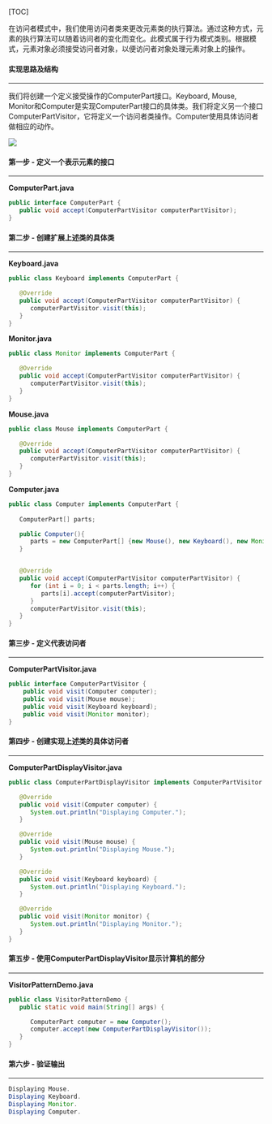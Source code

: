 [TOC]

在访问者模式中，我们使用访问者类来更改元素类的执行算法。通过这种方式，元素的执行算法可以随着访问者的变化而变化。此模式属于行为模式类别。根据模式，元素对象必须接受访问者对象，以便访问者对象处理元素对象上的操作。

####  实现思路及结构

---

我们将创建一个定义接受操作的ComputerPart接口。Keyboard, Mouse, Monitor和Computer是实现ComputerPart接口的具体类。我们将定义另一个接口ComputerPartVisitor，它将定义一个访问者类操作。Computer使用具体访问者做相应的动作。

![](http://qingbooks.oss-cn-beijing.aliyuncs.com/projects/java_design_pattern/157c18ac2fa7bc5d.png)

####  第一步 - 定义一个表示元素的接口

---

**ComputerPart.java**

```java
public interface ComputerPart {
   public void accept(ComputerPartVisitor computerPartVisitor);
}
```

####  第二步 - 创建扩展上述类的具体类

---

**Keyboard.java**

```java
public class Keyboard implements ComputerPart {

   @Override
   public void accept(ComputerPartVisitor computerPartVisitor) {
      computerPartVisitor.visit(this);
   }
}
```

**Monitor.java**

```java
public class Monitor implements ComputerPart {

   @Override
   public void accept(ComputerPartVisitor computerPartVisitor) {
      computerPartVisitor.visit(this);
   }
}
```

**Mouse.java**

```java
public class Mouse implements ComputerPart {

   @Override
   public void accept(ComputerPartVisitor computerPartVisitor) {
      computerPartVisitor.visit(this);
   }
}
```

**Computer.java**

```java
public class Computer implements ComputerPart {
	
   ComputerPart[] parts;

   public Computer(){
      parts = new ComputerPart[] {new Mouse(), new Keyboard(), new Monitor()};		
   } 


   @Override
   public void accept(ComputerPartVisitor computerPartVisitor) {
      for (int i = 0; i < parts.length; i++) {
         parts[i].accept(computerPartVisitor);
      }
      computerPartVisitor.visit(this);
   }
}
```

#### 第三步 - 定义代表访问者

---

**ComputerPartVisitor.java**

```java
public interface ComputerPartVisitor {
	public void visit(Computer computer);
	public void visit(Mouse mouse);
	public void visit(Keyboard keyboard);
	public void visit(Monitor monitor);
}
```

#### 第四步 - 创建实现上述类的具体访问者

---

**ComputerPartDisplayVisitor.java**

```java
public class ComputerPartDisplayVisitor implements ComputerPartVisitor {

   @Override
   public void visit(Computer computer) {
      System.out.println("Displaying Computer.");
   }

   @Override
   public void visit(Mouse mouse) {
      System.out.println("Displaying Mouse.");
   }

   @Override
   public void visit(Keyboard keyboard) {
      System.out.println("Displaying Keyboard.");
   }

   @Override
   public void visit(Monitor monitor) {
      System.out.println("Displaying Monitor.");
   }
}
```

#### 第五步 - 使用ComputerPartDisplayVisitor显示计算机的部分

---

**VisitorPatternDemo.java**

```java
public class VisitorPatternDemo {
   public static void main(String[] args) {

      ComputerPart computer = new Computer();
      computer.accept(new ComputerPartDisplayVisitor());
   }
}
```

#### 第六步 - 验证输出

---

```java
Displaying Mouse.
Displaying Keyboard.
Displaying Monitor.
Displaying Computer.
```
